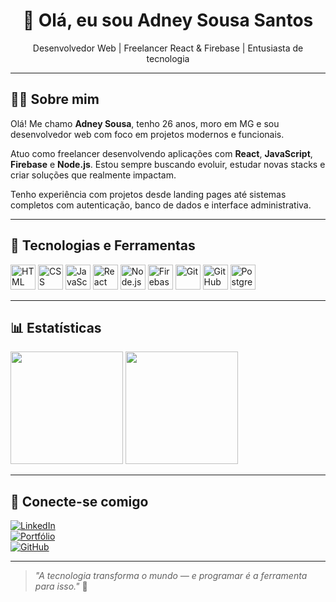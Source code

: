 <h1 align="center">👋 Olá, eu sou Adney Sousa Santos</h1>

<p align="center">
  Desenvolvedor Web | Freelancer React & Firebase | Entusiasta de tecnologia
</p>

---

## 🧑‍💻 Sobre mim

Olá! Me chamo **Adney Sousa**, tenho 26 anos, moro em MG e sou desenvolvedor web com foco em projetos modernos e funcionais.

Atuo como freelancer desenvolvendo aplicações com **React**, **JavaScript**, **Firebase** e **Node.js**. Estou sempre buscando evoluir, estudar novas stacks e criar soluções que realmente impactam.

Tenho experiência com projetos desde landing pages até sistemas completos com autenticação, banco de dados e interface administrativa.

---

## 🚀 Tecnologias e Ferramentas

<p align="left">
  <img src="https://cdn.jsdelivr.net/gh/devicons/devicon/icons/html5/html5-original.svg" width="40" alt="HTML" />
  <img src="https://cdn.jsdelivr.net/gh/devicons/devicon/icons/css3/css3-original.svg" width="40" alt="CSS" />
  <img src="https://cdn.jsdelivr.net/gh/devicons/devicon/icons/javascript/javascript-original.svg" width="40" alt="JavaScript" />
  <img src="https://cdn.jsdelivr.net/gh/devicons/devicon/icons/react/react-original.svg" width="40" alt="React" />
  <img src="https://cdn.jsdelivr.net/gh/devicons/devicon/icons/nodejs/nodejs-original.svg" width="40" alt="Node.js" />
  <img src="https://cdn.jsdelivr.net/gh/devicons/devicon/icons/firebase/firebase-plain.svg" width="40" alt="Firebase" />
  <img src="https://cdn.jsdelivr.net/gh/devicons/devicon/icons/git/git-original.svg" width="40" alt="Git" />
  <img src="https://cdn.jsdelivr.net/gh/devicons/devicon/icons/github/github-original.svg" width="40" alt="GitHub" />
  <img src="https://cdn.jsdelivr.net/gh/devicons/devicon/icons/postgresql/postgresql-original.svg" width="40" alt="PostgreSQL" />
</p>

---

## 📊 Estatísticas

<p align="left">
  <img height="180em" src="https://github-readme-stats.vercel.app/api?username=adneysousa&show_icons=true&theme=dark&count_private=true" />
  <img height="180em" src="https://github-readme-stats.vercel.app/api/top-langs/?username=adneysousa&layout=compact&langs_count=7&theme=dark"/>
</p>

---

## 📌 Conecte-se comigo

[![LinkedIn](https://img.shields.io/badge/-LinkedIn-0A66C2?style=flat-square&logo=linkedin&logoColor=white)](https://www.linkedin.com/in/adneysousa)  
[![Portfólio](https://img.shields.io/badge/-Portfólio-000?style=flat-square&logo=vercel&logoColor=white)](https://ifcodethen.com.br)  
[![GitHub](https://img.shields.io/badge/-GitHub-181717?style=flat-square&logo=github&logoColor=white)](https://github.com/adneysousa)

---

> *"A tecnologia transforma o mundo — e programar é a ferramenta para isso."* 🚀

